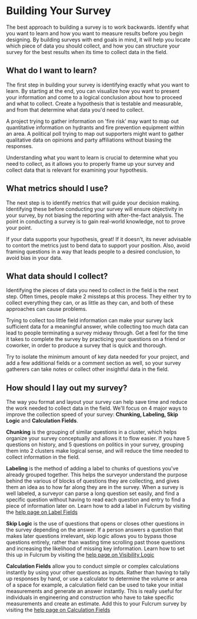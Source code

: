# Building Your Survey

The best approach to building a survey is to work backwards. Identify what you want to learn and how you want to measure results before you begin designing. By building surveys with end goals in mind, it will help you locate which piece of data you should collect, and how you can structure your survey for the best results when its time to collect data in the field.

## What do I want to learn? 

The first step in building your survey is identifying exactly what you want to learn. By starting at the end, you can visualize how you want to present your information and come to a logical conclusion about how to proceed and what to collect. Create a hypothesis that is testable and measurable, and from that determine what data you'd need to collect.

A project trying to gather information on 'fire risk' may want to map out quantitative information on hydrants and fire prevention equipment within an area. A political poll trying to map out supporters might want to gather qualitative data on opinions and party affiliations without biasing the responses.

Understanding what you want to learn is crucial to determine what you need to collect, as it allows you to properly frame up your survey and collect data that is relevant for examining your hypothesis.

## What metrics should I use?

The next step is to identify metrics that will guide your decision making. Identifying these before conducting your survey will ensure objectivity in your survey, by not biasing the reporting with after-the-fact analysis. The point in conducting a survey is to gain real-world knowledge, not to prove your point.

If your data supports your hypothesis, great! If it doesn't, its never advisable to contort the metrics just to bend data to support your position. Also, avoid framing questions in a way that leads people to a desired conclusion, to avoid bias in your data.

## What data should I collect?

Identifying the pieces of data you need to collect in the field is the next step. Often times, people make 2 missteps at this process. They either try to collect everything they can, or as little as they can, and both of these approaches can cause problems.

Trying to collect too little field information can make your survey lack sufficient data for a meaningful answer, while collecting too much data can lead to people terminating a survey midway through. Get a feel for the time it takes to complete the survey by practicing your questions on a friend or coworker, in order to produce a survey that is quick and thorough.

Try to isolate the minimum amount of key data needed for your project, and add a few additional fields or a comment section as well, so your survey gatherers can take notes or collect other insightful data in the field.

## How should I lay out my survey?

The way you format and layout your survey can help save time and reduce the work needed to collect data in the field. We'll focus on 4 major ways to improve the collection speed of your survey: **Chunking, Labeling, Skip Logic** and **Calculation Fields**.

**Chunking** is the grouping of similar questions in a cluster, which helps organize your survey conceptually and allows it to flow easier. If you have 5 questions on history, and 5 questions on politics in your survey, grouping them into 2 clusters make logical sense, and will reduce the time needed to collect information in the field.

**Labeling** is the method of adding a label to chunks of questions you've already grouped together. This helps the surveyor understand the purpose behind the various of blocks of questions they are collecting, and gives them an idea as to how far along they are in the survey. When a survey is well labeled, a surveyor can parse a long question set easily, and find a specific question without having to read each question and entry to find a piece of information later on. Learn how to add a label in Fulcrum by visiting the [help page on Label Fields](http://www.fulcrumapp.com/help/label-fields/)

**Skip Logic** is the use of questions that opens or closes other questions in the survey depending on the answer. If a person answers a question that makes later questions irrelevant, skip logic allows you to bypass those questions entirely, rather than wasting time scrolling past those questions and increasing the likelihood of missing key information. Learn how to set this up in Fulcrum by visiting the [help page on Visibility Logic](http://www.fulcrumapp.com/help/conditional-logic-rules/)

**Calculation Fields** allow you to conduct simple or complex calculations instantly by using your other questions as inputs. Rather than having to tally up responses by hand, or use a calculator to determine the volume or area of a space for example, a calculation field can be used to take your initial measurements and generate an answer instantly. This is really useful for individuals in engineering and construction who have to take specific measurements and create an estimate. Add this to your Fulcrum survey by visiting the [help page on Calculation Fields](http://www.fulcrumapp.com/help/calculation-fields/)
